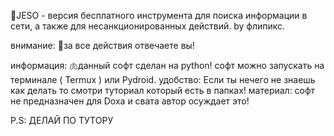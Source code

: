 🔴JESO - версия бесплатного инструмента для поиска информации в сети, а также для несанкционированных действий.
by флипикс.

внимание:
👀за все действия отвечаете вы!

информация:
🫁данный софт сделан на python! 
софт можно запускать на терминале ( Termux ) или Pydroid.
удобство:
Если ты нечего не знаешь как делать то смотри туториал который есть в папках!
материал:
софт не предназначен для Doxа и свата
автор осуждает это!


P.S: ДЕЛАЙ ПО ТУТОРУ 